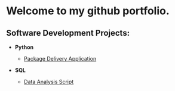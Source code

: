 <h1>Welcome to my github portfolio.</h1>

<h2>Software Development Projects:</h2>


- <b>Python</b>
  - [Package Delivery Application](https://github.com/UcancallmeAlex/Package-Delivery-Application/tree/main)
 
- <b>SQL</b>
  - [Data Analysis Script](https://github.com/UcancallmeAlex/Data-Analysis-Script/tree/main)




